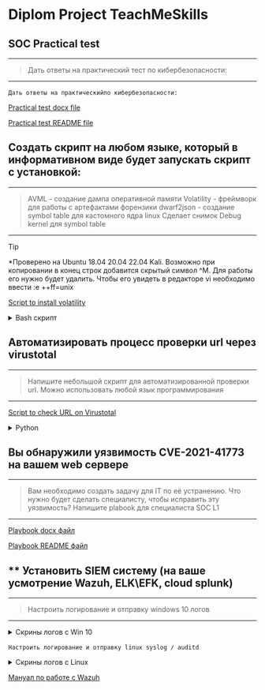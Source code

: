 # **Diplom Project TeachMeSkills**


## SOC Practical test 
___
>    Дать ответы на практический тест по кибербезопасности:
___

```text
Дать ответы на практическийпо кибербезопасности:
```

[Practical test docx file](/Practical%20test/Diplom.docx)

[Practical test README file](/Practical%20test/README.md)

## Создать скрипт на любом языке, который в информативном виде будет запускать скрипт с установкой:
___
>   AVML - создание дампа оперативной памяти
>    Volatility - фреймворк для работы с артефактами форензики
>    dwarf2json - создание symbol table для кастомного ядра linux
>    Сделает снимок Debug kernel для symbol table
___

> [!TIP]
> *Проверено на Ubuntu 18.04 20.04 22.04 Kali. Возможно при копировании в конец строк добавится скрытый символ ^M. Для работы его нужно будет удалить. Чтобы его увидеть в редакторе vi необходимо ввести :e ++ff=unix

[Script to install volatility](/Script%20install%20volatility/ubuntu)

<details><summary>Bash cкрипт</summary>

```bash

#!/bin/bash

RED='\e[31m'
GREEN='\e[32m'
BLUE='\e[34m'
RESET='\e[0m'

echo -e "$BLUE Welcome to install Volatility3 $RESET"
sudo apt-get update >/dev/null

echo -e "$BLUE Check and install dependency $RESET"

if dpkg -l python3-full >/dev/null
then echo -e "$GREEN Already installed python3-full $RESET"
else echo -e "$BLUE Install python3-full $RESET" && sudo apt-get install -y pyton3-full
fi

if dpkg -l python3-pip >/dev/null
then echo -e "$GREEN Already installed python3-pip $RESET"
else echo -e "$BLUE Install python3-pip $RESET" && sudo apt-get install -y pyton3-pip
fi

if dpkg -l wget >/dev/null
then echo -e "$GREEN Already installed wget $RESET"
else echo -e "$BLUE Install wget $RESET" && sudo apt-get install -y wget
fi

if dpkg -l git >/dev/null
then echo -e "$GREEN Already installed git $RESET"
else echo -e "$BLUE Install git $RESET" && sudo apt-get install -y git
fi

if dpkg -l golang-go >/dev/null
then echo -e "$GREEN Already installed golang-go $RESET"
else echo -e "$BLUE Install golang-go $RESET" && sudo apt-get install -y golang-go
fi

cd

echo -e "$GREEN Download the latest release of avml $RESET"

wget https://github.com/microsoft/avml/releases/download/v0.14.0/avml

echo -e "$GREEN Make the file executable $RESET"

sudo chmod +x avml


echo -e "$GREEN Move the executable to a directory in /usr/local/bin $RESET"

sudo mv avml /usr/local/bin/

if avml --help >/dev/null
then echo -e "$GREEN AVML is installed $RESET"
else echo -e "$RED AVML is not installed $RESET" && exit 0
fi

echo -e "$GREEN Create memory dump $RESET"

sudo avml ~/memory.dmp
sudo chown $USER:$USER memory.dmp
sudo chmod 755 memory.dmp


echo -e "$GREEN Install Volatility3 $RESET"

git clone https://github.com/volatilityfoundation/volatility3.git
cd volatility3

echo -e "$GREEN Install Volatility3 requirements $RESET"


pip3 install -r requirements-minimal.txt
pip3 install -r requirements.txt

echo -e "$GREEN Install the corresponding debug symbols $RESET"

release=$(lsb_release -cs)

sudo tee /etc/apt/sources.list.d/ddebs.list <<EOF

deb http://ddebs.ubuntu.com $release main restricted universe multiverse
deb http://ddebs.ubuntu.com $release-updates main restricted universe multiverse
deb http://ddebs.ubuntu.com $release-proposed main restricted universe multiverse


EOF

wget -O - http://ddebs.ubuntu.com/dbgsym-release-key.asc | sudo apt-key add -


sudo apt update
sudo apt install linux-image-$(uname -r)-dbgsym

# Debug kernel is at: /usr/lib/debug/boot/vmlinux-$(uname -r)
echo -e "$GREEN Instal dwarf2json $RESET"
cd 
git clone https://github.com/volatilityfoundation/dwarf2json.git
cd dwarf2json
go build
sudo cp dwarf2json /usr/local/bin/
if dwarf2json --help >/dev/null
then echo -e "$GREEN dwarf2json is installed $RESET"
else echo -e "$RED dwarf2json is not installed $RESET" && exit 0
fi


cd /usr/lib/debug/boot/
chmod 755 vmlinux-$(uname -r)
chown $USER:$USER vmlinux-$(uname -r)
sudo mkdir ~/volatility3/volatility3/symbols/linux
sudo dwarf2json linux  --elf /usr/lib/debug/boot/vmlinux-$(uname -r) --system-map /boot/System.map-$(uname -r) > ~/Ubuntu-$(uname -r).json
sudo cp ~/Ubuntu-$(uname -r).json ~/volatility3/volatility3/symbols/linux/
cd ~/volatility3

PS3='Select module for volatility3: '
sys=("Lsof" "Pstree" "Bash" "Check_creds" "Exit")
select fav in "${sys[@]}"; do
    case $fav in
        "Lsof")
            echo -e  "$GREEN Lists open files for each processes $RESET"
            sudo python3 vol.py -f ~/memory.dmp linux.lsof.Lsof
            break
            ;;
         "Pstree")
            echo -e  "$GREEN Plugin for listing processes in a tree based on their parent process ID $RESET"
            sudo python3 vol.py -f ~/memory.dmp linux.pstree.PsTree
            break
            ;;
        "Bash")
            echo -e  "$GREEN Recovers bash command history from memory $RESET"
            sudo python3 vol.py -f ~/memory.dmp linux.bash.Bash
            break
            ;;
        "Check_creds")
            echo -e  "$GREEN Lists open files for each processes $RESET"
            sudo python3 vol.py -f ~/memory.dmp linux.check_creds.Check_creds
            break
            ;;
        "Exit")
            echo -e "$RED User requested exit $RESET"
            exit 0
            ;;
             *) echo -e "$RED invalid option $REPLY $RESET";;
    esac
done

```

</details>

## Автоматизировать процесс проверки url через virustotal
___
>  Напишите небольшой скрипт для автоматизированной проверки url. Можно использовать любой язык программирования
___

[Script to check URL on Virustotal](/Script%20to%20check%20URL%20on%20Virustotal/Virustotal.py)

<details><summary>Python</summary>

```python

import requests

def check_url(api_key, url):
    api_url = 'https://www.virustotal.com/vtapi/v2/url/report'
    params = {
        'apikey': api_key,
        'resource': url,
    }
    
    response = requests.get(api_url, params=params)
    
    if response.status_code == 200:
        result = response.json()
        if result['response_code'] == 1:  # URL был проверен
            print(f"URL: {url}")
            print("Обнаруженные угрозы:")
            for engine in result['scans']:
                if result['scans'][engine]['detected']:
                    print(f"{engine}: Обнаружено")
                else:
                    print(f"{engine}: Не обнаружено")
        else:
            print("URL не найден в базе данных.")
    else:
        print(f"Ошибка: {response.status_code}")

if __name__ == "__main__":
    API_KEY = '6b98b76b60da24c0f6567bc9551b091abe7cb15760be75683fda7fbaba27239e'
    url_to_check = input("Введите URL для проверки: ")
    check_url(API_KEY, url_to_check)

```
</details>

## Вы обнаружили уязвимость CVE-2021-41773 на вашем web сервере
___
>    Вам необходимо создать задачу для IT по её устранению. Что нужно будет сделать специалисту, чтобы исправить эту уязвимость? Напишите plabook для специалиста SOC L1
___
[Playbook docx файл](/Playbook/Playbook%20по%20устранению%20уязвимости%20CVE.docx)

[Playbook README файл](/Playbook/Playbook%20по%20устранению%20уязвимости%20CVE.docx)

## ** Установить SIEM систему (на ваше усмотрение Wazuh, ELK\EFK, cloud splunk)
___
> Настроить логирование и отправку windows 10 логов
___

<details><summary>Скрины логов с Win 10</summary>

![win10_1](/Wazuh/wazuh_win10_1.png)

![win10_2](/Wazuh/wazuh_win10_2.png)

![win10_3](/Wazuh/wazuh_win10_3.png)

</details>


    Настроить логирование и отправку linux syslog / auditd

<details><summary>Скрины логов с Linux</summary>

![linux_1](/Wazuh/wazuh_kali_1.png)

![linux_2](/Wazuh/wazuh_kali_2.png)

![linux_3](/Wazuh/wazuh_kali_3.png)

</details>

[Мануал по работе с Wazuh](/Wazuh/siem.7z)